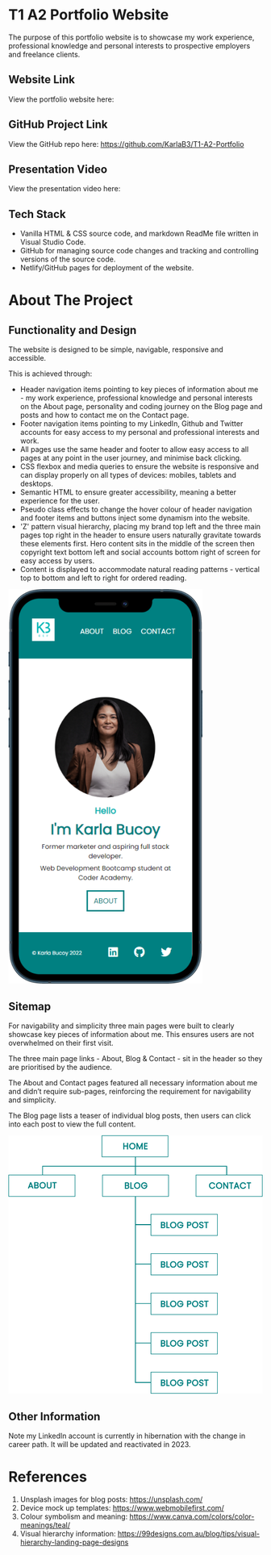 # T1 A2 Portfolio Website 

The purpose of this portfolio website is to showcase my work experience, professional knowledge and personal interests to prospective employers and freelance clients. 

## Website Link
View the portfolio website here: 

## GitHub Project Link
View the GitHub repo here: <https://github.com/KarlaB3/T1-A2-Portfolio>

## Presentation Video
View the presentation video here: 

## Tech Stack
* Vanilla HTML & CSS source code, and markdown ReadMe file written in Visual Studio Code.
* GitHub for managing source code changes and tracking and controlling versions of the source code.
* Netlify/GitHub pages for deployment of the website.

# About The Project
## Functionality and Design
The website is designed to be simple, navigable, responsive and accessible.

This is achieved through:

* Header navigation items pointing to key pieces of information about me - my work experience, professional knowledge and personal interests on the About page, personality and coding journey on the Blog page and posts and how to contact me on the Contact page.
* Footer navigation items pointing to my LinkedIn, Github and Twitter accounts for easy access to my personal and professional interests and work. 
* All pages use the same header and footer to allow easy access to all pages at any point in the user journey, and minimise back clicking.
* CSS flexbox and media queries to ensure the website is responsive and can display properly on all types of devices: mobiles, tablets and desktops.
* Semantic HTML to ensure greater accessibility, meaning a better experience for the user.
* Pseudo class effects to change the hover colour of header navigation and footer items and buttons inject some dynamism into the website.
* 'Z' pattern visual hierarchy, placing my brand top left and the three main pages top right in the header to ensure users naturally gravitate towards these elements first. Hero content sits in the middle of the screen then copyright text bottom left and social accounts bottom right of screen for easy access by users.
* Content is displayed to accommodate natural reading patterns - vertical top to bottom and left to right for ordered reading.

![Portfolio website on mobile](/images/home-screenshot.png "Home page on mobile")

## Sitemap
For navigability and simplicity three main pages were built to clearly showcase key pieces of information about me. This ensures users are not overwhelmed on their first visit. 

The three main page links - About, Blog & Contact - sit in the header so they are prioritised by the audience.

The About and Contact pages featured all necessary information about me and didn’t require sub-pages, reinforcing the requirement for navigability and simplicity.

The Blog page lists a teaser of individual blog posts, then users can click into each post to view the full content.

![Portfolio website sitemap](/images/sitemap.png "Sitemap")

## Other Information
Note my LinkedIn account is currently in hibernation with the change in career path. It will be updated and reactivated in 2023.

# References
1. Unsplash images for blog posts: <https://unsplash.com/>
2. Device mock up templates: <https://www.webmobilefirst.com/>
3. Colour symbolism and meaning: <https://www.canva.com/colors/color-meanings/teal/>
4. Visual hierarchy information: <https://99designs.com.au/blog/tips/visual-hierarchy-landing-page-designs>